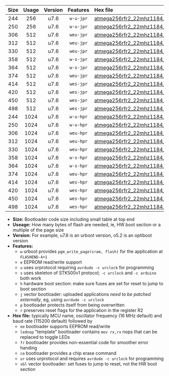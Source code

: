 |Size|Usage|Version|Features|Hex file|
|:-:|:-:|:-:|:-:|:--|
|244|256|u7.6|`w-u-jpr`|[atmega256rfr2_22mhz1184_230400bps_ur_vbl.hex](https://raw.githubusercontent.com/stefanrueger/urboot/main//atmega256rfr2_22mhz1184_230400bps_ur_vbl.hex)|
|250|256|u7.6|`w-u-jpr`|[atmega256rfr2_22mhz1184_230400bps_lednop_ur_vbl.hex](https://raw.githubusercontent.com/stefanrueger/urboot/main//atmega256rfr2_22mhz1184_230400bps_lednop_ur_vbl.hex)|
|306|512|u7.6|`weu-jpr`|[atmega256rfr2_22mhz1184_230400bps_ee_ur_vbl.hex](https://raw.githubusercontent.com/stefanrueger/urboot/main//atmega256rfr2_22mhz1184_230400bps_ee_ur_vbl.hex)|
|312|512|u7.6|`weu-jpr`|[atmega256rfr2_22mhz1184_230400bps_ee_lednop_ur_vbl.hex](https://raw.githubusercontent.com/stefanrueger/urboot/main//atmega256rfr2_22mhz1184_230400bps_ee_lednop_ur_vbl.hex)|
|330|512|u7.6|`weu-jpr`|[atmega256rfr2_22mhz1184_230400bps_ee_lednop_fr_ur_vbl.hex](https://raw.githubusercontent.com/stefanrueger/urboot/main//atmega256rfr2_22mhz1184_230400bps_ee_lednop_fr_ur_vbl.hex)|
|358|512|u7.6|`w-s-jpr`|[atmega256rfr2_22mhz1184_230400bps_vbl.hex](https://raw.githubusercontent.com/stefanrueger/urboot/main//atmega256rfr2_22mhz1184_230400bps_vbl.hex)|
|364|512|u7.6|`w-s-jpr`|[atmega256rfr2_22mhz1184_230400bps_lednop_vbl.hex](https://raw.githubusercontent.com/stefanrueger/urboot/main//atmega256rfr2_22mhz1184_230400bps_lednop_vbl.hex)|
|374|512|u7.6|`weu-jpr`|[atmega256rfr2_22mhz1184_230400bps_ee_lednop_fr_ce_ur_vbl.hex](https://raw.githubusercontent.com/stefanrueger/urboot/main//atmega256rfr2_22mhz1184_230400bps_ee_lednop_fr_ce_ur_vbl.hex)|
|414|512|u7.6|`wes-jpr`|[atmega256rfr2_22mhz1184_230400bps_ee_vbl.hex](https://raw.githubusercontent.com/stefanrueger/urboot/main//atmega256rfr2_22mhz1184_230400bps_ee_vbl.hex)|
|420|512|u7.6|`wes-jpr`|[atmega256rfr2_22mhz1184_230400bps_ee_lednop_vbl.hex](https://raw.githubusercontent.com/stefanrueger/urboot/main//atmega256rfr2_22mhz1184_230400bps_ee_lednop_vbl.hex)|
|450|512|u7.6|`wes-jpr`|[atmega256rfr2_22mhz1184_230400bps_ee_lednop_fr_vbl.hex](https://raw.githubusercontent.com/stefanrueger/urboot/main//atmega256rfr2_22mhz1184_230400bps_ee_lednop_fr_vbl.hex)|
|498|512|u7.6|`wes-jpr`|[atmega256rfr2_22mhz1184_230400bps_ee_lednop_fr_ce_vbl.hex](https://raw.githubusercontent.com/stefanrueger/urboot/main//atmega256rfr2_22mhz1184_230400bps_ee_lednop_fr_ce_vbl.hex)|
|244|1024|u7.6|`w-u-hpr`|[atmega256rfr2_22mhz1184_230400bps_ur.hex](https://raw.githubusercontent.com/stefanrueger/urboot/main//atmega256rfr2_22mhz1184_230400bps_ur.hex)|
|250|1024|u7.6|`w-u-hpr`|[atmega256rfr2_22mhz1184_230400bps_lednop_ur.hex](https://raw.githubusercontent.com/stefanrueger/urboot/main//atmega256rfr2_22mhz1184_230400bps_lednop_ur.hex)|
|306|1024|u7.6|`weu-hpr`|[atmega256rfr2_22mhz1184_230400bps_ee_ur.hex](https://raw.githubusercontent.com/stefanrueger/urboot/main//atmega256rfr2_22mhz1184_230400bps_ee_ur.hex)|
|312|1024|u7.6|`weu-hpr`|[atmega256rfr2_22mhz1184_230400bps_ee_lednop_ur.hex](https://raw.githubusercontent.com/stefanrueger/urboot/main//atmega256rfr2_22mhz1184_230400bps_ee_lednop_ur.hex)|
|330|1024|u7.6|`weu-hpr`|[atmega256rfr2_22mhz1184_230400bps_ee_lednop_fr_ur.hex](https://raw.githubusercontent.com/stefanrueger/urboot/main//atmega256rfr2_22mhz1184_230400bps_ee_lednop_fr_ur.hex)|
|358|1024|u7.6|`w-s-hpr`|[atmega256rfr2_22mhz1184_230400bps.hex](https://raw.githubusercontent.com/stefanrueger/urboot/main//atmega256rfr2_22mhz1184_230400bps.hex)|
|364|1024|u7.6|`w-s-hpr`|[atmega256rfr2_22mhz1184_230400bps_lednop.hex](https://raw.githubusercontent.com/stefanrueger/urboot/main//atmega256rfr2_22mhz1184_230400bps_lednop.hex)|
|374|1024|u7.6|`weu-hpr`|[atmega256rfr2_22mhz1184_230400bps_ee_lednop_fr_ce_ur.hex](https://raw.githubusercontent.com/stefanrueger/urboot/main//atmega256rfr2_22mhz1184_230400bps_ee_lednop_fr_ce_ur.hex)|
|414|1024|u7.6|`wes-hpr`|[atmega256rfr2_22mhz1184_230400bps_ee.hex](https://raw.githubusercontent.com/stefanrueger/urboot/main//atmega256rfr2_22mhz1184_230400bps_ee.hex)|
|420|1024|u7.6|`wes-hpr`|[atmega256rfr2_22mhz1184_230400bps_ee_lednop.hex](https://raw.githubusercontent.com/stefanrueger/urboot/main//atmega256rfr2_22mhz1184_230400bps_ee_lednop.hex)|
|450|1024|u7.6|`wes-hpr`|[atmega256rfr2_22mhz1184_230400bps_ee_lednop_fr.hex](https://raw.githubusercontent.com/stefanrueger/urboot/main//atmega256rfr2_22mhz1184_230400bps_ee_lednop_fr.hex)|
|498|1024|u7.6|`wes-hpr`|[atmega256rfr2_22mhz1184_230400bps_ee_lednop_fr_ce.hex](https://raw.githubusercontent.com/stefanrueger/urboot/main//atmega256rfr2_22mhz1184_230400bps_ee_lednop_fr_ce.hex)|

- **Size:** Bootloader code size including small table at top end
- **Useage:** How many bytes of flash are needed, ie, HW boot section or a multiple of the page size
- **Version:** For example, u7.6 is an urboot version, o5.2 is an optiboot version
- **Features:**
  + `w` urboot provides `pgm_write_page(sram, flash)` for the application at `FLASHEND-4+1`
  + `e` EEPROM read/write support
  + `u` uses urprotocol requiring `avrdude -c urclock` for programming
  + `s` uses skeleton of STK500v1 protocol; `-c urclock` and `-c arduino` both work
  + `h` hardware boot section: make sure fuses are set for reset to jump to boot section
  + `j` vector bootloader: uploaded applications *need to be patched externally*, eg, using `avrdude -c urclock`
  + `p` bootloader protects itself from being overwritten
  + `r` preserves reset flags for the application in the register R2
- **Hex file:** typically MCU name, oscillator frequency (16 MHz default) and baud rate (115200 default) followed by
  + `ee` bootloader supports EEPROM read/write
  + `lednop` "template" bootloader contains `mov rx,rx` nops that can be replaced to toggle LEDs
  + `fr` bootloader provides non-essential code for smoother error handing
  + `ce` bootloader provides a chip erase command
  + `ur` uses urprotocol and requires `avrdude -c urclock` for programming
  + `vbl` vector bootloader: set fuses to jump to reset, not the HW boot section
